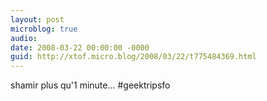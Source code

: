 ```yaml
---
layout: post
microblog: true
audio: 
date: 2008-03-22 00:00:00 -0000
guid: http://xtof.micro.blog/2008/03/22/t775484369.html
---
```

shamir plus qu'1  minute...  #geektripsfo
